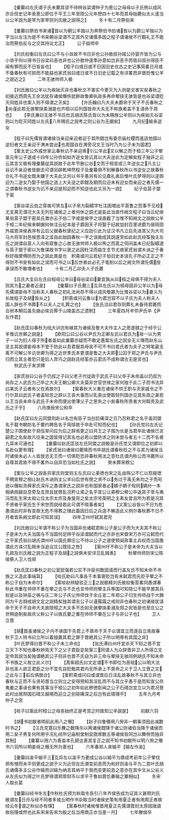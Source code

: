 <!-- { "loadSidebar": true } -->
　　【彚纂曰左氏谓子氏未薨其谬不待辨谷梁谓仲子为恵公之母母以子氏例以成风亦合但史记年表恵公即位于平王三年至隠公元年厯四十七年而其母始薨似太乆逺当以公羊説为是宰为冡宰则刘氏敞之説得之】
　　冬十有二月祭伯来



　　【彚纂曰祭伯书来诸皆以为朝公羊独以为奔祭伯书伯诸皆以为爵公羊独以为字当以左注为是不书来朝谷梁谓不正其外交诸儒多因之程子谓诸侯不行觐礼王不能治而祭伯反与之交其持议尤正】
　　公子益师卒



　　【刘氏权衡曰左氏曰公不与小敛故不书日非也公孙敖叔孙婼公孙婴齐皆为公与小敛乎何以得书日谷梁曰恶也非也公孙敖仲遂季孙意如岂非恶乎而皆曰叔孙得臣不闻有罪而反不日皆妄也】
　　【程子曰或日或不日因旧史也古之史记事简畧日月或不备春秋有可损而不能益也家氏翁曰或日或不日旧史记载之有详畧而非褒贬惟公羊之説近之】
　　二年无骇帅师入极


　　【刘氏敞曰公羊以为疾始灭非也春秋文不害实今更灭为入则是文害实矣春秋之初接近西周先王余法犹存诸侯僭佚犹鲜故鲁卿执政多再命翚挟无骇皆是也谷梁谓贬灭同姓非也案入则不得谓之灭矣】
　　【许氏翰曰凡大夫未爵命于天子不氏春秋之尚谨此若无骇翚挟柔溺是也齐桓以后列国皆命大夫无不称族者盖不复请命于周也】
　　【李氏亷曰无骇不书氏杜氏胡氏陈氏皆以为未赐族公羊则以为疾始灭谷梁则以为贬灭同姓以左氏八年赐氏之説考之则公谷为无据矣】
　　九月纪緰来逆女



　　【程子曰先儒皆谓诸侯当亲迎亲迎者迎于其所舘岂有委宗庙社稷而逺适他国以逆妇者文王亲迎于渭未尝出也周国自在渭旁况文王当时乃为公子未为国君】
　　【案太史公外戚世家云春秋讥不亲迎索引公羊此文以解之而于桓三年公子翚宣元年公子遂成十四年公孙侨如如齐逆女皆讥其以大夫逆此为定解矣程子独非之云云其言又极有理彚纂従其説故于此年节删公谷文而于桓宣成三年逆女之凡主公谷讥不亲迎者皆删去可谓另辟乾坤然程子及彚纂俱不别解春秋所以书逆女之故春秋合礼不书逆女既未嫌于大夫此又何以书乎愚另有论见嘉礼表后惟叶氏梦得则以逆舆迎为二逆女乃娶于他国之道上大夫逆之即舘及期而后迎未有迎女而亲迎之者先儒一之谓春秋书逆女为讥不亲迎是知迎而不知逆也此又另为一説】
　　纪子伯莒子盟于密







　　【案谷梁云伯之穿凿可笑左以子帛为裂繻字杜注因増出平莒鲁之怨事不见经尤支离无谓况大夫无列在诸侯之上者何休之説尤诞妄此当直作阙文程子曰当云纪侯某伯莒子盟于密吴氏澂亦云子伯二字或是侯字之误直截了当惟不知阙文之説故公羊于桓二年纪侯来朝据何休注云纪本是子爵因天子将娶于纪故加封百里进爵为侯班固外戚恩泽侯表序有云后父据春秋褒纪之义应劭引此为证汉书凡立后先进其父为大司马大将军封邑侯恩泽之滥自此始因春秋一字之误曲成其説遂至如此赵氏经筌独主左氏之説谓自莒人入向有窥鲁之心故无骇帅师入极以怖之而莒之伺间盖未已纪裂繻道与莒子盟于密以为鲁谋故书字以褒之此因杜注而益生支节尤凿家氏翁谓木讷之于春秋好揣摩傅防而为之説此类是也　积斋或问云若纪子伯旧史本误孔子所必正正之不得则不书安有如此之误而可书之以后世者此必孔子笔削以后之阙文所谓先儒授承误而不敢増者也】
　　十有二月乙卯夫人子氏薨






　　【吕氏大圭曰左氏曰桓母公羊曰母谷梁曰妻宜孰从曰桓之母俱不得为夫人则其为之妻者近是】
　　【彚纂曰子氏薨三互异左氏以为桓母固非公羊以为母先儒谓妾母不当称夫人春秋之初礼法尚存不得以成风敬嬴为比惟谷梁以为妻义为长故程子及胡皆从之】
　　【积斋或问云鲁以为君岂容不以子氏为夫人称夫人国人辞也不书葬不以夫人之礼葬之也】
　　【张氏洽曰君存则葬礼未备待君薨而合祔本朝后虽先崩必俟合葬于山陵盖古之遗制】
　　三年夏四月辛夘尹氏卒【尹左作君】








　　【赵氏匡曰春秋为经大训岂有縁其为诸侯及鲁大夫作主人之恩遂録之于经乎公羊惟讥世卿之説是】
　　【欧阳公曰公谷以尹氏为正卿左氏以君氏为母一以为男子一以为妇人得于所者盖如此彚纂亦疑而不敢定愚案左氏之説全无义理而赵东山坚主其説谓妾母本不登于防此以吾君服其母丧不可不书曰君氏者为夫子之特笔最支离不可解公羊讥世卿为得之近世季氏本更谓是鲁之大夫即公囚于郑之尹氏与尹氏归而立其主者恐只是后人弄巧之説赵氏经筌亦云君氏不成称谓古无是言也】
　　秋武氏子来求赙








　　【家氏翁曰公谷于仍叔之子曰父老子代従政于武氏子曰父卒子未命盖以仍叔为尚存之人武氏为己卒之大夫王朝公卿大夫莫非世官世禄之家何独于此二子而书法异曰某氏子云者有父在焉故尔】
　　【案春秋大义重在诸侯不供王职与天家威令之不行尔其曰武氏子者盖轻忽之辞以王丧大事而以乳臭出使取轻列国亦见其失政之甚若以王当丧未命与武氏子未命而便出使薄父子之恩失之小矣春秋所责者大何暇责及武氏之子乎】
　　八月庚辰宋公和卒

　　【赵氏匡曰左云同盟则赴以名岂有臣子当创巨痛深之日乃忍称君之名乎盖同盟名于载书朝防名于要约聘告名于简牍故于卒赴可知而纪也】
　　【孙氏觉曰左氏记楚公子围使赴于郑伍举问应为后之辞焉更之曰共王之子围为长是当君卒赴诸侯已言嗣君之名矣故凡往来之国皆得记其名也必若以盟防求之则未尝与者五十二而不名者九耳未可通也】
　　【彚纂曰赵氏匡驳左氏同盟之説极是孙氏觉又谓即位之初即以名赴似更有理】
　　【家氏翁曰诸侯曰薨降而书卒胡氏谓春秋贬之不与其为诸侯当时诸侯未必人人皆放恣无王而一切俱贬恐非春秋用法之意杜氏谓内称公而书薨所以自尊其君故不得不畧外以自异恐当如杜氏之説】
　　癸未葬宋穆公




　　【案左公羊之説各异家氏则堂则主左氏曰让美徳也宋之乱由殇公不仁以怨报徳不闗宣穆之相让赵氏木讷则主公羊曰后世有啓之贤不以务过于禹无朱均之子而茍逊以僭拟尧舜家氏深斥之愚谓家氏之説非也有国家者必嫡子嫡子殁则嫡孙一本相承觊觎自息旁及支庶且犹啓乱况矜让弟之名乎宣公让弟穆公穆公卒返其子至与夷冯而乱生宋太祖让位太宗太宗及身旋背之矣太宗号英明之主素友爱且所为若是况其不贤者乎家氏生于宋世而説经若此可谓不晓事者矣】
　　【又案公谷皆以不日为危愚谓此时非有变故无危不得葬之理此葢因日后之兵连不解造此义例尔春秋葬不日不月者皆系阙文即此可知其误】
　　四年卫州吁弑其君完




　　【刘氏敞曰公羊谓不称公子为当国非也诸弑君称公子是公子而为大夫其不称公子是未为大夫当国与不当国何足辨乎谷梁谓弑而代之亦非也宋督宋万亦可云弑而代之乎家氏翁曰胡氏谓州吁以国氏罪庄公不待以公子之道使预闻政事主兵权而当国愚谓此方诛讨乱贼未当追议庄公既往之咎】
　　【案州吁不称公子是未命为大夫当以孔疏及刘氏敞之説为正程子及胡之説俱未安详见乱贼表】
　　秋翚帅师防宋公陈侯蔡人卫人伐郑





　　【赵氏匡曰春秋之初公室犹强若公实不许臣何敢固请而行盖左氏不知未命不书族之义造此事端耳】
　　【啖氏助曰凡事各于本事褒贬岂有未弑君而先贬乎翚之不称公子自为未命尔】
　　【案啖赵辨疑驳正三之説极精刘氏敞权衡意畧同愚谓春秋此书重在帅师不重在翚之氏与不氏也言帅师则翚主兵専国可知隠公不能早罢其兵权是以及钟巫之祸与庄二年公子庆父帅师伐于余丘宣二年郑公子归生帅师战于大棘同为千古烱戒胡文定之説精矣独其谓去公子以谨履霜之戒则非也春秋之初诸侯犹请命于天子不自命大夫故隠桓之大夫多不氏如无骇翚挟柔溺及郑之宛皆是也至庄公之世稍逾制矣故庆父称公子以族氏要之重在帅师不重在公子与非公子也】
　　卫人立晋







　　【胡晋虽诸侯之子内不承国于先君上不禀命于天子众谓宜立而遂自立焉故春秋于卫人特书曰立所以着擅置其君之罪于晋絶其公子所以明専有其国之非】
　　【叶氏梦得曰晋不称公子未三命也】
　　【张氏溥曰州吁宜杀天下知之晋不宜立天下不知也春秋辨焉天下之父子君臣定矣案三同谓人为众辞晋非卫人所得立文定申其説当矣独谓絶其公子则非也晋不氏自为非三命与翚挟无骇同例胡氏不知未命不书族之义故立此义尔】
　　【髙紫超氏曰文定谓不书即位为首绌公以明大法非也圣人欲正君臣之分不宜先自贬黜其君内无所承上不禀命之义于卫人立晋之文之此与三前后俱脗合】
　　【案积斋或问曰或谓晋后日淫乱故春秋不与其立非也春秋与正而不与贤茍晋当立则立之安得预知其淫乱而不与其立乎愚于是而知宣公烝夷姜之事诬也果有其事当于桓公之初年如此秽徳彰闻之公子石碏岂宜立以为君况晋此时出居邢国石碏又越境而迎立之创钜痛深之后岂有此情理乎】
　　五年九月考仲子之宫






　　【啖子曰案此时桓公之母丧始终正是考宫之时故知公羊説是】
　　初献六羽



　　【胡书初献者明前此用八之僭】
　　【赵子曰鲁僭用八佾非一朝事须因此减数时书之】
　　【汪氏克寛曰乐舞之数降杀以两诸侯既降于诸公则诸伯当降于诸侯而用二矣子男复何所用乎况礼经所记庙制堂制衮旒席数五等诸侯皆同岂以舞佾而独异其制】
　　【彚纂以用六为善盖本孔颖达善其复正之説不知书初献所以明八佾之僭书六羽所以明妾母之僭无所为善也】
　　六年春郑人来输平【输左作渝】



　　【彚纂曰渝平输平三互异左以渝平为更成公谷以输平为隳成考前年公子翚伐郑有憾而未平则更成之説于义为近但左氏谓变前恶而为和好则渝与平为二意叶氏胡氏诸儒多主公谷作输而训输为纳言其纳平于我而变更前恶之意亦在其中文从公谷义从左氏似为得之叶氏梦得谓郑厚财币以求平于鲁如晋饥秦输之粟相似】
　　冬宋人取长葛


　　【彚纂曰经书冬左作秋杜氏预为秋取冬告引八年齐侯告成为证其义甚明刘氏敞谓左日月与经不同者多或丘明作书杂取当时诸侯史策有用夏正者有用周正者故经云冬谓之秋似亦有理】
　　【案春秋时诸侯惟晋用夏正先儒谓晋封太原因唐虞故俗理或然也此系宋来告宋为殷之后当用商正亦当差一月】
　　七年滕侯卒




